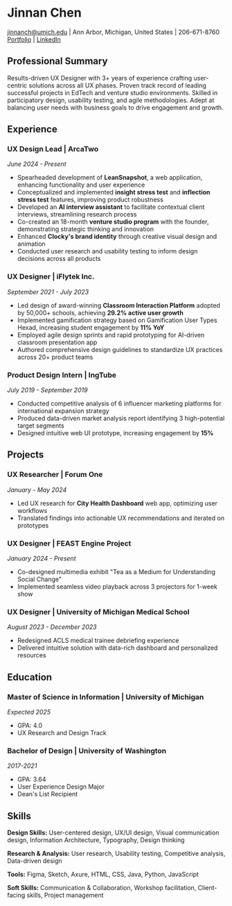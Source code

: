 # Jinnan Chen

<jinnanch@umich.edu> | Ann Arbor, Michigan, United States | 206-671-8760  
[Portfolio](https://jinnanchen.com) | [LinkedIn](#)

## Professional Summary

Results-driven UX Designer with 3+ years of experience crafting user-centric solutions across all UX phases. Proven track record of leading successful projects in EdTech and venture studio environments. Skilled in participatory design, usability testing, and agile methodologies. Adept at balancing user needs with business goals to drive engagement and growth.

## Experience

### UX Design Lead | ArcaTwo
*June 2024 - Present*

- Spearheaded development of **LeanSnapshot**, a web application, enhancing functionality and user experience
- Conceptualized and implemented **insight stress test** and **inflection stress test** features, improving product robustness
- Developed an **AI interview assistant** to facilitate contextual client interviews, streamlining research process
- Co-created an 18-month **venture studio program** with the founder, demonstrating strategic thinking and innovation
- Enhanced **Clocky's brand identity** through creative visual design and animation
- Conducted user research and usability testing to inform design decisions across all products

### UX Designer | iFlytek Inc.
*September 2021 - July 2023*

- Led design of award-winning **Classroom Interaction Platform** adopted by 50,000+ schools, achieving **29.2% active user growth**
- Implemented gamification strategy based on Gamification User Types Hexad, increasing student engagement by **11% YoY**
- Employed agile design sprints and rapid prototyping for AI-driven classroom presentation app
- Authored comprehensive design guidelines to standardize UX practices across 20+ product teams

### Product Design Intern | IngTube
*July 2019 - September 2019*

- Conducted competitive analysis of 6 influencer marketing platforms for international expansion strategy
- Produced data-driven market analysis report identifying 3 high-potential target segments
- Designed intuitive web UI prototype, increasing engagement by **15%**

## Projects

### UX Researcher | Forum One
*January - May 2024*

- Led UX research for **City Health Dashboard** web app, optimizing user workflows
- Translated findings into actionable UX recommendations and iterated on prototypes

### UX Designer | FEAST Engine Project
*January 2024 - Present*

- Co-designed multimedia exhibit "Tea as a Medium for Understanding Social Change"
- Implemented seamless video playback across 3 projectors for 1-week show

### UX Designer | University of Michigan Medical School
*August 2023 - December 2023*

- Redesigned ACLS medical trainee debriefing experience
- Delivered intuitive solution with data-rich dashboard and personalized resources

## Education

### Master of Science in Information | University of Michigan
*Expected 2025*
- GPA: 4.0
- UX Research and Design Track

### Bachelor of Design | University of Washington
*2017-2021*
- GPA: 3.64
- User Experience Design Major
- Dean's List Recipient

## Skills

**Design Skills:** User-centered design, UX/UI design, Visual communication design, Information Architecture, Typography, Design thinking

**Research & Analysis:** User research, Usability testing, Competitive analysis, Data-driven design

**Tools:** Figma, Sketch, Axure, HTML, CSS, Java, Python, JavaScript

**Soft Skills:** Communication & Collaboration, Workshop facilitation, Client-facing skills, Project management